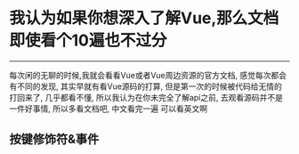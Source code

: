 # 我认为如果你想深入了解Vue,那么文档即使看个10遍也不过分
****
每次闲的无聊的时候,我就会看看Vue或者Vue周边资源的官方文档, 感觉每次都会有不同的发现, 其实早就有看Vue源码的打算, 但是第一次的时候被代码给无情的打回来了, 几乎都看不懂, 所以我认为在你未完全了解api之前, 去观看源码并不是一件好事情, 所以多看文档吧, 中文看完一遍 可以看英文啊

## 按键修饰符&事件
